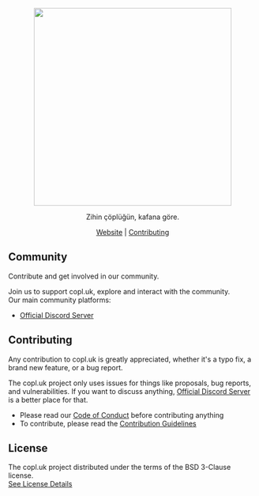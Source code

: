 <div align="center">
<p>
    <img width="400" src="https://raw.githubusercontent.com/lareii/copl.uk/master/.github/assets/copluk.svg">
</p>

Zihin çöplüğün, kafana göre.

[Website](https://copl.uk) |
[Contributing](CONTRIBUTING.md)

</strong>

</div>

## Community

Contribute and get involved in our community.

Join us to support copl.uk, explore and interact with the community.\
Our main community platforms:

- [Official Discord Server](https://discord.gg/taMRRAHb6y)

## Contributing

Any contribution to copl.uk is greatly appreciated, whether it's a typo fix, a brand new feature, or a bug report.

The copl.uk project only uses issues for things like proposals, bug reports, and vulnerabilities.
If you want to discuss anything, [Official Discord Server](https://discord.gg/taMRRAHb6y) is a better place for that.

- Please read our [Code of Conduct](CODE_OF_CONDUCT.md) before contributing anything
- To contribute, please read the [Contribution Guidelines](CONTRIBUTING.md)

## License

The copl.uk project distributed under the terms of the BSD 3-Clause license. <br>
[See License Details](./LICENSE)
